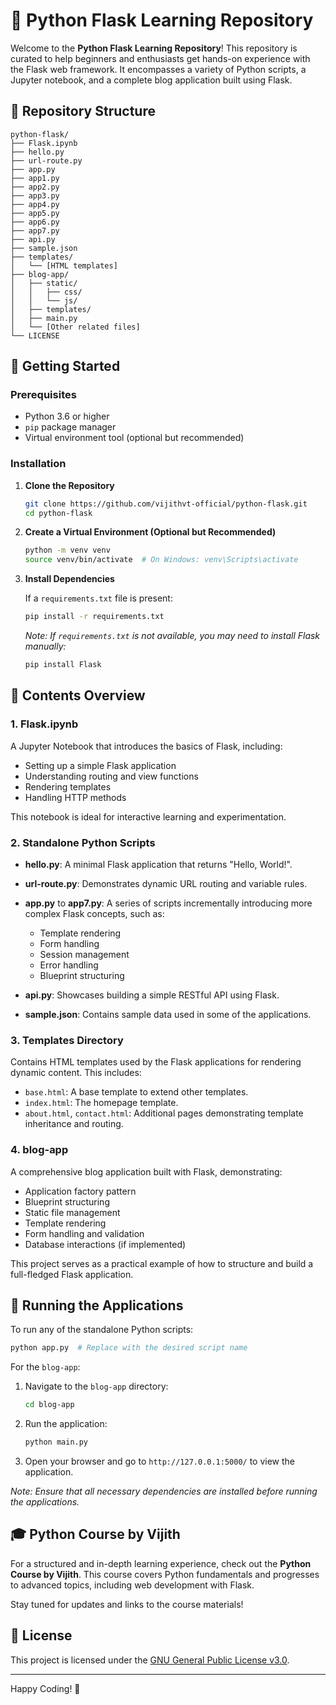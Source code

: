 
# 🐍 Python Flask Learning Repository

Welcome to the **Python Flask Learning Repository**! This repository is curated to help beginners and enthusiasts get hands-on experience with the Flask web framework. It encompasses a variety of Python scripts, a Jupyter notebook, and a complete blog application built using Flask.

## 📁 Repository Structure

```
python-flask/
├── Flask.ipynb
├── hello.py
├── url-route.py
├── app.py
├── app1.py
├── app2.py
├── app3.py
├── app4.py
├── app5.py
├── app6.py
├── app7.py
├── api.py
├── sample.json
├── templates/
│   └── [HTML templates]
├── blog-app/
│   ├── static/
│   │   ├── css/
│   │   └── js/
│   ├── templates/
│   ├── main.py
│   └── [Other related files]
└── LICENSE
```

## 📘 Getting Started

### Prerequisites

- Python 3.6 or higher
- `pip` package manager
- Virtual environment tool (optional but recommended)

### Installation

1. **Clone the Repository**

   ```bash
   git clone https://github.com/vijithvt-official/python-flask.git
   cd python-flask
   ```

2. **Create a Virtual Environment (Optional but Recommended)**

   ```bash
   python -m venv venv
   source venv/bin/activate  # On Windows: venv\Scripts\activate
   ```

3. **Install Dependencies**

   If a `requirements.txt` file is present:

   ```bash
   pip install -r requirements.txt
   ```

   *Note: If `requirements.txt` is not available, you may need to install Flask manually:*

   ```bash
   pip install Flask
   ```

## 📝 Contents Overview

### 1. **Flask.ipynb**

A Jupyter Notebook that introduces the basics of Flask, including:

- Setting up a simple Flask application
- Understanding routing and view functions
- Rendering templates
- Handling HTTP methods

This notebook is ideal for interactive learning and experimentation.

### 2. **Standalone Python Scripts**

- **hello.py**: A minimal Flask application that returns "Hello, World!".
- **url-route.py**: Demonstrates dynamic URL routing and variable rules.
- **app.py** to **app7.py**: A series of scripts incrementally introducing more complex Flask concepts, such as:

  - Template rendering
  - Form handling
  - Session management
  - Error handling
  - Blueprint structuring

- **api.py**: Showcases building a simple RESTful API using Flask.

- **sample.json**: Contains sample data used in some of the applications.

### 3. **Templates Directory**

Contains HTML templates used by the Flask applications for rendering dynamic content. This includes:

- `base.html`: A base template to extend other templates.
- `index.html`: The homepage template.
- `about.html`, `contact.html`: Additional pages demonstrating template inheritance and routing.

### 4. **blog-app**

A comprehensive blog application built with Flask, demonstrating:

- Application factory pattern
- Blueprint structuring
- Static file management
- Template rendering
- Form handling and validation
- Database interactions (if implemented)

This project serves as a practical example of how to structure and build a full-fledged Flask application.

## 🚀 Running the Applications

To run any of the standalone Python scripts:

```bash
python app.py  # Replace with the desired script name
```

For the `blog-app`:

1. Navigate to the `blog-app` directory:

   ```bash
   cd blog-app
   ```

2. Run the application:

   ```bash
   python main.py
   ```

3. Open your browser and go to `http://127.0.0.1:5000/` to view the application.

*Note: Ensure that all necessary dependencies are installed before running the applications.*

## 🎓 Python Course by Vijith

For a structured and in-depth learning experience, check out the **Python Course by Vijith**. This course covers Python fundamentals and progresses to advanced topics, including web development with Flask.

Stay tuned for updates and links to the course materials!

## 📄 License

This project is licensed under the [GNU General Public License v3.0](LICENSE).

---

Happy Coding! 🚀
